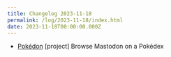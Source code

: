 ```yaml
---
title: Changelog 2023-11-18
permalink: /log/2023-11-18/index.html
date: 2023-11-18T00:00:00.000Z
---
```


- [Pokédon](https://pokedon.rknight.me) [project] Browse Mastodon on a Pokédex